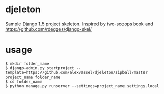 djeleton
========

Sample Django 1.5 project skeleton. Inspired by two-scoops book and https://github.com/rdegges/django-skel/

usage
=====

    $ mkdir folder_name
    $ django-admin.py startproject --template=https://github.com/alexvassel/djeleton/zipball/master project_name folder_name
    $ cd folder_name
    $ python manage.py runserver --settings=project_name.settings.local
